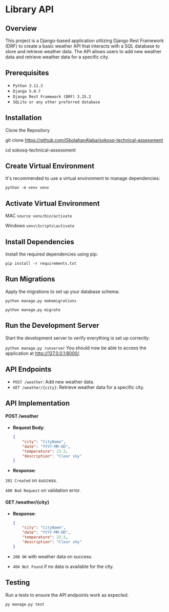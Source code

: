 
# **Library API**

## **Overview**

This project is a Django-based application utilizing Django Rest Framework (DRF) to create a basic weather API that interacts with a SQL database to store and retrieve weather data. The API allows users to add new weather data and retrieve weather data for a specific city.

## **Prerequisites**

- `Python 3.11.3`
- `Django 5.0.7`
- `Django Rest Framework (DRF) 3.15.2`
- `SQLite or any other preferred database`


## **Installation**
Clone the Repository


git clone https://github.com/GbolahanAlaba/sokosq-technical-assessment

cd sokosq-technical-assessment


## **Create Virtual Environment**

It's recommended to use a virtual environment to manage dependencies:


`python -m venv venv`

## **Activate Virtual Environment**

MAC `source venv/bin/activate`

Windows `venv\Scripts\activate`

## **Install Dependencies**

Install the required dependencies using pip:

`pip install -r requirements.txt`


## **Run Migrations**

Apply the migrations to set up your database schema:

`python manage.py makemigrations`

`python manage.py migrate`


## **Run the Development Server**
Start the development server to verify everything is set up correctly:

`python manage.py runserver`
You should now be able to access the application at http://127.0.0.1:8000/.

## **API Endpoints**

- `POST /weather`: Add new weather data.
- `GET /weather/{city}`: Retrieve weather data for a specific city.

## **API Implementation**

#### POST /weather

- **Request Body**:

  ```json
  {
      "city": "CityName",
      "date": "YYYY-MM-DD",
      "temperature": 23.5,
      "description": "Clear sky"
  }

- **Response**:

`201 Created` on success.

`400 Bad Request` on validation error.


#### GET /weather/{city}

- **Response**:

  ```json
  {
      "city": "CityName",
      "date": "YYYY-MM-DD",
      "temperature": 23.5,
      "description": "Clear sky"
  }


- `200 OK` with weather data on success.

- `404 Not Found` if no data is available for the city.

## **Testing**
Run a tests to ensure the API endpoints work as expected.

`py manage.py test`